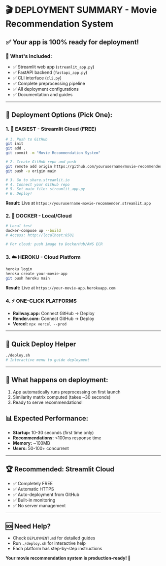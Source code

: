 # 🎬 DEPLOYMENT SUMMARY - Movie Recommendation System

## ✅ Your app is 100% ready for deployment!

### 📁 **What's included:**
- ✅ Streamlit web app (`streamlit_app.py`)
- ✅ FastAPI backend (`fastapi_app.py`)
- ✅ CLI interface (`cli.py`)
- ✅ Complete preprocessing pipeline
- ✅ All deployment configurations
- ✅ Documentation and guides

---

## 🚀 **Deployment Options (Pick One):**

### 1. **🌟 EASIEST - Streamlit Cloud (FREE)**
```bash
# 1. Push to GitHub
git init
git add .
git commit -m "Movie Recommendation System"

# 2. Create GitHub repo and push
git remote add origin https://github.com/yourusername/movie-recommender.git
git push -u origin main

# 3. Go to share.streamlit.io
# 4. Connect your GitHub repo
# 5. Set main file: streamlit_app.py
# 6. Deploy! 
```
**Result:** Live at `https://yourusername-movie-recommender.streamlit.app`

### 2. **🐳 DOCKER - Local/Cloud**
```bash
# Local test
docker-compose up --build
# Access: http://localhost:8501

# For cloud: push image to DockerHub/AWS ECR
```

### 3. **☁️ HEROKU - Cloud Platform**
```bash
heroku login
heroku create your-movie-app
git push heroku main
```
**Result:** Live at `https://your-movie-app.herokuapp.com`

### 4. **⚡ ONE-CLICK PLATFORMS**
- **Railway.app:** Connect GitHub → Deploy
- **Render.com:** Connect GitHub → Deploy  
- **Vercel:** `npx vercel --prod`

---

## 🔧 **Quick Deploy Helper**
```bash
./deploy.sh
# Interactive menu to guide deployment
```

---

## 🎯 **What happens on deployment:**
1. App automatically runs preprocessing on first launch
2. Similarity matrix computed (takes ~30 seconds)
3. Ready to serve recommendations!

## 📊 **Expected Performance:**
- **Startup:** 10-30 seconds (first time only)
- **Recommendations:** <100ms response time
- **Memory:** ~100MB
- **Users:** 50-100+ concurrent

---

## 🏆 **Recommended: Streamlit Cloud**
- ✅ Completely FREE
- ✅ Automatic HTTPS
- ✅ Auto-deployment from GitHub
- ✅ Built-in monitoring
- ✅ No server management

---

## 🆘 **Need Help?**
- Check `DEPLOYMENT.md` for detailed guides
- Run `./deploy.sh` for interactive help
- Each platform has step-by-step instructions

**Your movie recommendation system is production-ready! 🎉**
